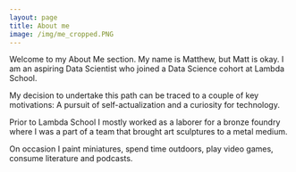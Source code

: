 ```yaml
---
layout: page
title: About me
image: /img/me_cropped.PNG
---
```


Welcome to my About Me section. My name is Matthew, but Matt is okay. I am an aspiring Data Scientist who
joined a Data Science cohort at Lambda School.

My decision to undertake this path can be traced to a couple of key motivations: A pursuit of self-actualization
and a curiosity for technology. 

Prior to Lambda School I mostly worked as a laborer for a bronze foundry where I was a part of a team that brought
art sculptures to a metal medium.

On occasion I paint miniatures, spend time outdoors, play video games, consume literature and podcasts.
